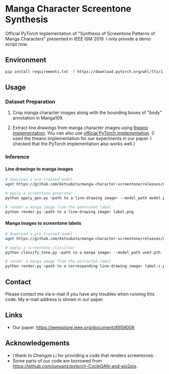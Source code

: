 # Manga Character Screentone Synthesis
Official PyTorch implementation of "Synthesis of Screentone Patterns of Manga Characters" presented in IEEE ISM 2019.
I only provide a demo script now.

## Environment

```bash
pip install requirements.txt -f https://download.pytorch.org/whl/lts/1.8/torch_lts.html
```

## Usage
### Dataset Preparation
1. Crop manga character images along with the bounding boxes of "body" annotation in Manga109.

2. Extract line drawings from manga character images using [theano implementation](https://github.com/ljsabc/MangaLineExtraction).
You can also use [official PyTorch implementation](https://github.com/ljsabc/MangaLineExtraction_PyTorch).
(I used the theano implementation for our experiments in our paper. I checked that the PyTorch implementation also works well.)

### Inference
#### Line drawings to manga images
```bash
# download a pre-trained model
wget https://github.com/kktsubota/manga-character-screentone/releases/download/pre/model.pth

# apply a screentone generator
python apply_gen.py <path to a line-drawing image> --model_path model.pth

# render a manga image from the generated label
python render.py <path to a line-drawing image> label.png
```

#### Manga images to screentone labels
```bash
# download a pre-trained model
wget https://github.com/kktsubota/manga-character-screentone/releases/download/pre/unet.pth

# apply a screentone classifier
python classify_tone.py <path to a manga image> --model_path unet.pth

# render a manga image from the extracted label
python render.py <path to a corresponding line-drawing image> label-c.png
```

## Contact
Please contact me via e-mail if you have any troubles when running this code. My e-mail address is shown in our paper.

## Links
* Our paper: https://ieeexplore.ieee.org/document/8959008

## Acknowledgements
* I thank to Chengze Li for providing a code that renders screentones.
* Some parts of our code are borrowed from https://github.com/junyanz/pytorch-CycleGAN-and-pix2pix.
